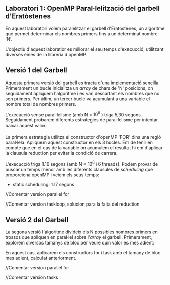 ## Laboratori 1: OpenMP Paral·lelització del garbell d'Eratòstenes

En aquest laboratori volem paralelitzar el garbell d'Eratostenes, un algoritme que permet determinar els nombres primers fins a un determinat nombre 'N'.

L'objectiu d'aquest laboratior es millorar el seu temps d'execucció, utilitzant diverses eines de la llibreria d'openMP.

## Versió 1 del Garbell

Aquesta primera versió del garbell es tracta d'una implementació sencilla. Primerament un bucle inicialitza un *array* de chars de 'N' posicions, on seguidament apliquem l'algoritme i es van descartant els nombres que no son primers. Per últim, un tercer bucle va acumulant a una variable el nombre total de nombres primers.

L'execucció sense paral·lelisme (amb N = $10^8$ ) triga 5,30 segons. Seguidament probarem diferents estrategies de paral·lelisme per intentar baixar aquest valor:

#### 

La primera estrategia utilitza el constructor d'openMP 'FOR' dins una regió paral·lela. Apliquem aquest constructor en els 3 bucles. Em de tenir en compte que en el cas de la variable on acumulem el resultat hi em d'aplicar la clausula reduction per evitar la condició de carrera.

L'execucció triga 1.16 segons (amb N = $10^8$ i 6 threads). Podem provar de buscar un temps menor amb les diferents clausules de *scheduling* que proporciona openMP i veiem els seus temps:

* static scheduling: 1.17 segons

//Comentar version parallel for

//Comentar version taskloop, solucion para la falta del reduction

## Versió 2 del Garbell

La segona versió l'algoritme divideix els N possibles nombres primers en trossos que apliquen en paral·lel sobre l'*array*  el garbell. Primerament, explorem diversos tamanys de bloc per veure quin valor es mes adient:



En aquest cas, aplicarem els constructors for i task amb el tamany de bloc mes adient, calculat anteriorment.

//Comentar version parallel for

//Comentar version tasks




